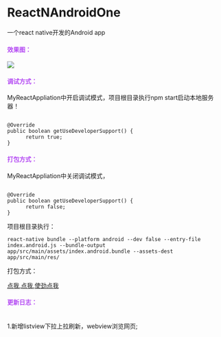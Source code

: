 # ReactNAndroidOne

一个react native开发的Android app

#### <font color="#b348f3">效果图：</font>

![](https://github.com/hanxiaofeng/ReactNAndroidOne/raw/master/gif/show.gif)

#### <font color="#b348f3">调试方式：</font>

MyReactAppliation中开启调试模式，项目根目录执行npm start启动本地服务器！
```

@Override
public boolean getUseDeveloperSupport() {
      return true;
}

```

#### <font color="#b348f3">打包方式：</font>

MyReactAppliation中关闭调试模式，
```

@Override
public boolean getUseDeveloperSupport() {
      return false;
}

```



项目根目录执行：
```
react-native bundle --platform android --dev false --entry-file index.android.js --bundle-output app/src/main/assets/index.android.bundle --assets-dest app/src/main/res/

```

打包方式：

[点我,点我,使劲点我](https://github.com/hanxiaofeng/ReactNativeAndroid)


#### <font color="#b348f3">更新日志：</font>

<br>
1.新增listview下拉上拉刷新，webview浏览网页;


